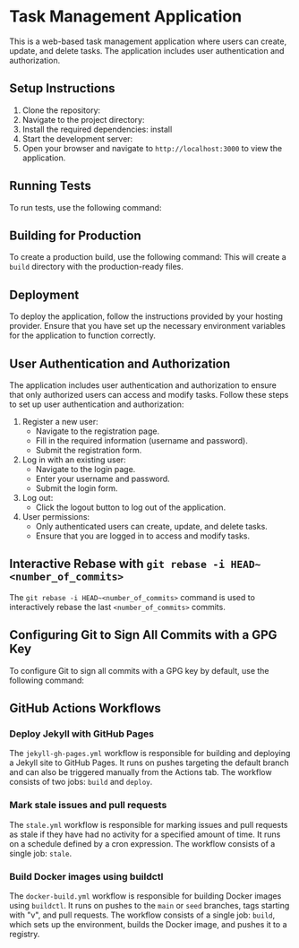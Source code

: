 # Task Management Application

This is a web-based task management application where users can create, update, and delete tasks. The application includes user authentication and authorization.

## Setup Instructions

1. Clone the repository:
2. Navigate to the project directory:
3. Install the required dependencies:
install
4. Start the development server:
5. Open your browser and navigate to `http://localhost:3000` to view the application.

## Running Tests

To run tests, use the following command:
## Building for Production

To create a production build, use the following command:
This will create a `build` directory with the production-ready files.

## Deployment

To deploy the application, follow the instructions provided by your hosting provider. Ensure that you have set up the necessary environment variables for the application to function correctly.

## User Authentication and Authorization

The application includes user authentication and authorization to ensure that only authorized users can access and modify tasks. Follow these steps to set up user authentication and authorization:

1. Register a new user:
   - Navigate to the registration page.
   - Fill in the required information (username and password).
   - Submit the registration form.
2. Log in with an existing user:
   - Navigate to the login page.
   - Enter your username and password.
   - Submit the login form.
3. Log out:
   - Click the logout button to log out of the application.
4. User permissions:
   - Only authenticated users can create, update, and delete tasks.
   - Ensure that you are logged in to access and modify tasks.

## Interactive Rebase with `git rebase -i HEAD~<number_of_commits>`
The `git rebase -i HEAD~<number_of_commits>` command is used to interactively rebase the last `<number_of_commits>` commits.

## Configuring Git to Sign All Commits with a GPG Key
To configure Git to sign all commits with a GPG key by default, use the following command:

## GitHub Actions Workflows

### Deploy Jekyll with GitHub Pages

The `jekyll-gh-pages.yml` workflow is responsible for building and deploying a Jekyll site to GitHub Pages. It runs on pushes targeting the default branch and can also be triggered manually from the Actions tab. The workflow consists of two jobs: `build` and `deploy`.

### Mark stale issues and pull requests

The `stale.yml` workflow is responsible for marking issues and pull requests as stale if they have had no activity for a specified amount of time. It runs on a schedule defined by a cron expression. The workflow consists of a single job: `stale`.

### Build Docker images using buildctl

The `docker-build.yml` workflow is responsible for building Docker images using `buildctl`. It runs on pushes to the `main` or `seed` branches, tags starting with "v", and pull requests. The workflow consists of a single job: `build`, which sets up the environment, builds the Docker image, and pushes it to a registry.
